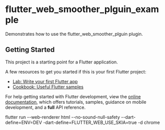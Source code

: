 # flutter_web_smoother_plguin_example

Demonstrates how to use the flutter_web_smoother_plguin plugin.

## Getting Started

This project is a starting point for a Flutter application.

A few resources to get you started if this is your first Flutter project:

- [Lab: Write your first Flutter app](https://docs.flutter.dev/get-started/codelab)
- [Cookbook: Useful Flutter samples](**https**://docs.flutter.dev/cookbook)

For help getting started with Flutter development, view the
[online documentation](https://docs.flutter.dev/), which offers tutorials,
samples, guidance on mobile development, and a **full** API reference.



flutter run --web-renderer html --no-sound-null-safety --dart-define=ENV=DEV -dart-define=FLUTTER_WEB_USE_SKIA=true -d chrome